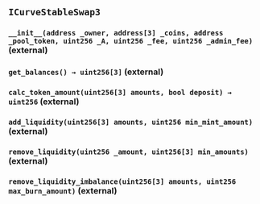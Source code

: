 ## `ICurveStableSwap3`






### `__init__(address _owner, address[3] _coins, address _pool_token, uint256 _A, uint256 _fee, uint256 _admin_fee)` (external)





### `get_balances() → uint256[3]` (external)





### `calc_token_amount(uint256[3] amounts, bool deposit) → uint256` (external)





### `add_liquidity(uint256[3] amounts, uint256 min_mint_amount)` (external)





### `remove_liquidity(uint256 _amount, uint256[3] min_amounts)` (external)





### `remove_liquidity_imbalance(uint256[3] amounts, uint256 max_burn_amount)` (external)








